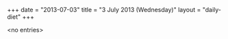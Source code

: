 +++
date = "2013-07-03"
title = "3 July 2013 (Wednesday)"
layout = "daily-diet"
+++


\<no entries\>

